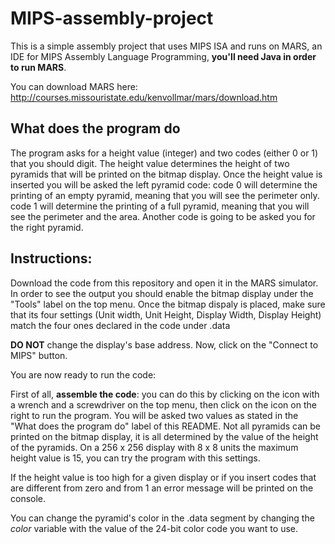 # MIPS-assembly-project

This is a simple assembly project that uses MIPS ISA and runs on MARS, an IDE for MIPS Assembly Language Programming, **you'll need Java in order to run MARS**.

You can download MARS here: http://courses.missouristate.edu/kenvollmar/mars/download.htm


## What does the program do

The program asks for a height value (integer) and two codes (either 0 or 1) that you should digit.
The height value determines the height of two pyramids that will be printed on the bitmap display.
Once the height value is inserted you will be asked the left pyramid code: 
                                              code 0 will determine the printing of an empty pyramid, meaning that you will see the perimeter only.
                                              code 1 will determine the printing of a full pyramid, meaning that you will see the perimeter and the area.
Another code is going to be asked you for the right pyramid.
                                              
                                              
## Instructions:

Download the code from this repository and open it in the MARS simulator.
In order to see the output you should enable the bitmap display under the "Tools" label on the top menu.
Once the bitmap dispaly is placed, make sure that its four settings (Unit width, Unit Height, Display Width, Display Height) match the four ones declared in the code under .data

**DO NOT** change the display's base address.
Now, click on the "Connect to MIPS" button.

You are now ready to run the code:

First of all, **assemble the code**: you can do this by clicking on the icon with a wrench and a screwdriver on the top menu, then click on the icon on the right to run the program.
You will be asked two values as stated in the "What does the program do" label of this README.
Not all pyramids can be printed on the bitmap display, it is all determined by the value of the height of the pyramids.
On a 256 x 256 display with 8 x 8 units the maximum height value is 15, you can try the program with this settings.

If the height value is too high for a given display or if you insert codes that are different from zero and from 1 an error message will be printed on the console.

You can change the pyramid's color in the .data segment by changing the *color* variable with the value of the 24-bit color code you want to use.


